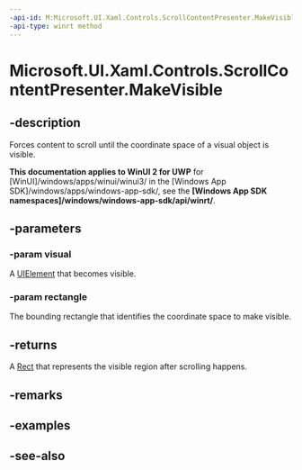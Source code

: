 ```yaml
---
-api-id: M:Microsoft.UI.Xaml.Controls.ScrollContentPresenter.MakeVisible(Microsoft.UI.Xaml.UIElement,Windows.Foundation.Rect)
-api-type: winrt method
---
```


<!-- Method syntax
public Windows.Foundation.Rect MakeVisible(Windows.UI.Xaml.UIElement visual, Windows.Foundation.Rect rectangle)
-->

# Microsoft.UI.Xaml.Controls.ScrollContentPresenter.MakeVisible

## -description
Forces content to scroll until the coordinate space of a visual object is visible.

**This documentation applies to WinUI 2 for UWP** for [WinUI]/windows/apps/winui/winui3/ in the [Windows App SDK]/windows/apps/windows-app-sdk/, see the **[Windows App SDK namespaces]/windows/windows-app-sdk/api/winrt/**.

## -parameters
### -param visual
A [UIElement](../microsoft.ui.xaml/uielement.md) that becomes visible.

### -param rectangle
The bounding rectangle that identifies the coordinate space to make visible.

## -returns
A [Rect](/uwp/api/windows.foundation.rect) that represents the visible region after scrolling happens.

## -remarks

## -examples

## -see-also
